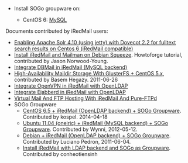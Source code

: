 * Install SOGo groupware on:

    * CentOS 6: [MySQL](./sogo-centos-6-mysql.html)

Documents contributed by iRedMail users:

* [Enabling Apache Solr 4.10 (using jetty) with Dovecot 2.2 for fulltext search results on Centos 6 (iRedMail compatible)](https://extremeshok.com/6622/enabling-apache-solr-4-10-using-jetty-with-dovecot-2-2-for-fulltext-search-results-on-centos-6-iredmail-compatible/)
* [Install iRedMail and Mailman on Debian Squeeze](http://www.howtoforge.com/installing-iredmail-and-mailman-on-debian-squeeze). Howtoforge tutorial, contributed by Jason Norwood-Young.
* [Integrate DBMail in iRedMail (MySQL backend)](http://www.iredmail.org/wiki/index.php?title=Integration/DBMail.iRedMail.with.MySQL.backend)
* [High-Availability Maildir Storage With GlusterFS + CentOS 5.x](http://www.iredmail.org/forum/topic2147-highavailability-maildir-storage-with-glusterfs-centos-5x.html), contributed by Basem Hegazy. 2011-06-26
* [Integrate OpenVPN in iRedMail with OpenLDAP](http://www.iredmail.org/wiki/index.php?title=Integration/OpenVPN.iRedMail.with.OpenLDAP)
* [Integrate Ejabberd in iRedMail with OpenLDAP](http://www.iredmail.org/wiki/index.php?title=Integration/Ejabberd.iRedMail.with.OpenLDAP)
* [Virtual Mail And FTP Hosting With iRedMail And Pure-FTPd](http://www.iredmail.org/wiki/index.php?title=Integration/PureFTPd.iRedMail.with.OpenLDAP)
* SOGo Groupware
    * [CentOS 6.5 + iRedMail (OpenLDAP backend) + SOGo Groupware](http://www.iredmail.org/forum/topic6604-iredmail-support-iredmail-ldap-sogo-centos.html). Contributed by kospel. 2014-04-18
    * [Ubuntu 11.04 (oneiric) + iRedMail (MySQL backend) + SOGo Groupware](http://www.wynni.com/howto-iredmail-sogo-mysql-authentication-ubuntu-11-10-oneiric-ocelot/). Contributed by Wynni, 2012-05-12.
    * [Debian + iRedMail (OpenLDAP backend) + SOGo Groupware](http://www.iredmail.org/forum/topic2071-debian-iredmail-sogo-installation-guide.html). Contributed by Luciano Pedron, 2011-06-04.
    * [Install iRedMail with LDAP backend and SOGo as Groupware](http://conheotiensinh.blogspot.com/2009/12/install-iredmail-use-ldap-and-groupware.html). Contributed by conheotiensinh

